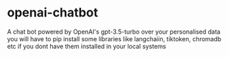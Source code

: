 # openai-chatbot
A chat bot powered by OpenAI's gpt-3.5-turbo over your personalised data
you will have to pip install some libraries like langchaiin, tiktoken, chromadb etc if you dont have them installed in your local systems
